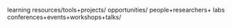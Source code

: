 learning resources/tools+projects/
opportunities/
people+researchers+ labs 
conferences+events+workshops+talks/	

